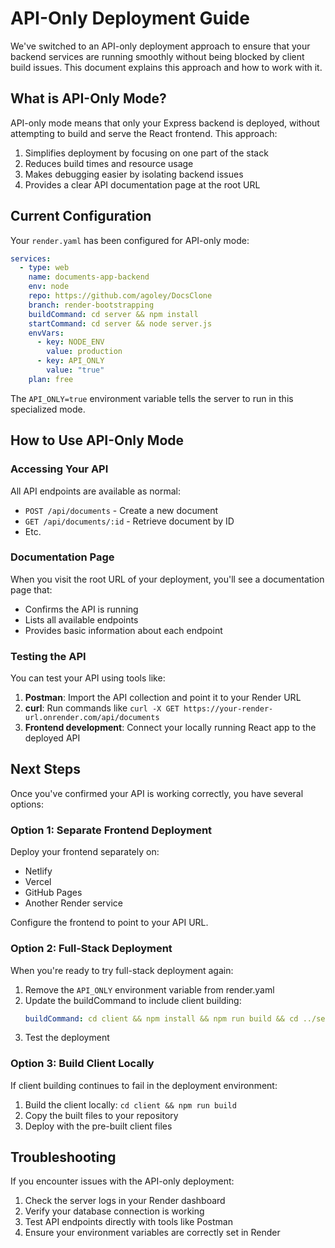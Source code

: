 # API-Only Deployment Guide

We've switched to an API-only deployment approach to ensure that your backend services are running smoothly without being blocked by client build issues. This document explains this approach and how to work with it.

## What is API-Only Mode?

API-only mode means that only your Express backend is deployed, without attempting to build and serve the React frontend. This approach:

1. Simplifies deployment by focusing on one part of the stack
2. Reduces build times and resource usage
3. Makes debugging easier by isolating backend issues
4. Provides a clear API documentation page at the root URL

## Current Configuration

Your `render.yaml` has been configured for API-only mode:

```yaml
services:
  - type: web
    name: documents-app-backend
    env: node
    repo: https://github.com/agoley/DocsClone
    branch: render-bootstrapping
    buildCommand: cd server && npm install
    startCommand: cd server && node server.js
    envVars:
      - key: NODE_ENV
        value: production
      - key: API_ONLY
        value: "true"
    plan: free
```

The `API_ONLY=true` environment variable tells the server to run in this specialized mode.

## How to Use API-Only Mode

### Accessing Your API

All API endpoints are available as normal:

- `POST /api/documents` - Create a new document
- `GET /api/documents/:id` - Retrieve document by ID
- Etc.

### Documentation Page

When you visit the root URL of your deployment, you'll see a documentation page that:

- Confirms the API is running
- Lists all available endpoints
- Provides basic information about each endpoint

### Testing the API

You can test your API using tools like:

1. **Postman**: Import the API collection and point it to your Render URL
2. **curl**: Run commands like `curl -X GET https://your-render-url.onrender.com/api/documents`
3. **Frontend development**: Connect your locally running React app to the deployed API

## Next Steps

Once you've confirmed your API is working correctly, you have several options:

### Option 1: Separate Frontend Deployment

Deploy your frontend separately on:

- Netlify
- Vercel
- GitHub Pages
- Another Render service

Configure the frontend to point to your API URL.

### Option 2: Full-Stack Deployment

When you're ready to try full-stack deployment again:

1. Remove the `API_ONLY` environment variable from render.yaml
2. Update the buildCommand to include client building:
   ```yaml
   buildCommand: cd client && npm install && npm run build && cd ../server && npm install
   ```
3. Test the deployment

### Option 3: Build Client Locally

If client building continues to fail in the deployment environment:

1. Build the client locally: `cd client && npm run build`
2. Copy the built files to your repository
3. Deploy with the pre-built client files

## Troubleshooting

If you encounter issues with the API-only deployment:

1. Check the server logs in your Render dashboard
2. Verify your database connection is working
3. Test API endpoints directly with tools like Postman
4. Ensure your environment variables are correctly set in Render
